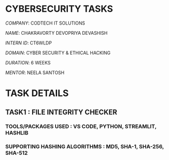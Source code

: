 # CYBERSECURITY TASKS
*COMPANY*: CODTECH IT SOLUTIONS

*NAME*: CHAKRAVORTY DEVOPRIYA DEVASHISH

*INTERN ID*: CT6WLDP

*DOMAIN*: CYBER SECURITY & ETHICAL HACKING

*DURATION*: 6 WEEKS

*MENTOR*: NEELA SANTOSH


# TASK DETAILS

## TASK1 : FILE INTEGRITY CHECKER

### TOOLS/PACKAGES USED : VS CODE, PYTHON, STREAMLIT, HASHLIB

### SUPPORTING HASHING ALGORITHMS : MD5, SHA-1, SHA-256, SHA-512 
